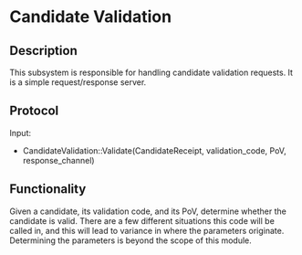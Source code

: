 # Candidate Validation

## Description

This subsystem is responsible for handling candidate validation requests. It is a simple request/response server.

## Protocol

Input:
  - CandidateValidation::Validate(CandidateReceipt, validation_code, PoV, response_channel)

## Functionality

Given a candidate, its validation code, and its PoV, determine whether the candidate is valid. There are a few different situations this code will be called in, and this will lead to variance in where the parameters originate. Determining the parameters is beyond the scope of this module.

